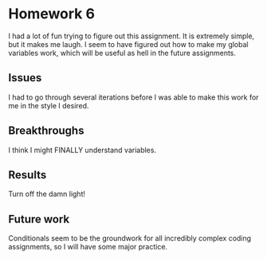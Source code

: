 # Homework 6
I had a lot of fun trying to figure out this assignment. It is extremely simple, but it makes me laugh. I seem to have figured out how to make my global variables work, which will be useful as hell in the future assignments.

## Issues
I had to go through several iterations before I was able to make this work for me in the style I desired.

## Breakthroughs
I think I might FINALLY understand variables.

## Results
Turn off the damn light!

## Future work
Conditionals seem to be the groundwork for all incredibly complex coding assignments, so I will have some major practice.
